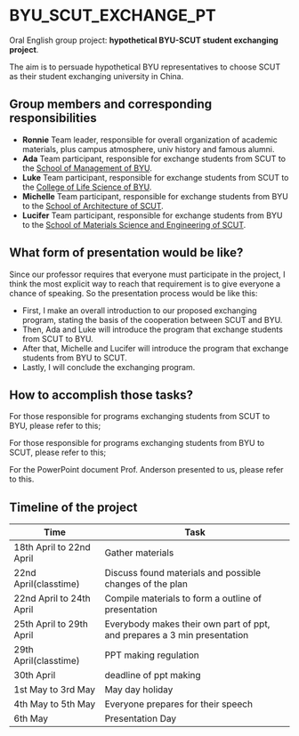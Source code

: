 BYU_SCUT_EXCHANGE_PT
====================

Oral English group project: **hypothetical BYU-SCUT student exchanging project**.

The aim is to persuade hypothetical BYU representatives to choose SCUT as their student exchanging university in China.

## Group members and corresponding responsibilities

* __Ronnie__ Team leader, responsible for overall organization of academic materials, plus campus atmosphere, univ history and famous alumni.
* __Ada__ Team participant, responsible for exchange students from SCUT to the [School of Management of BYU](http://marriottschool.byu.edu/).
* __Luke__ Team participant, responsible for exchange students from SCUT to the [College of Life Science of BYU](http://lifesciences.byu.edu/home).
* __Michelle__ Team participant, responsible for exchange students from BYU to the [School of Architecture of SCUT](http://www.scut.edu.cn/architecture/).
* __Lucifer__ Team participant, responsible for exchange students from BYU to the [School of Materials Science and Engineering of SCUT](http://www2.scut.edu.cn/material/).

## What form of presentation would be like?

Since our professor requires that everyone must participate in the project, I think the most explicit way to reach that requirement is to give everyone a chance of speaking. So the presentation process would be like this: 

* First, I make an overall introduction to our proposed exchanging program, stating the basis of the cooperation between SCUT and BYU.
* Then, Ada and Luke will introduce the program that exchange students from SCUT to BYU.
* After that, Michelle and Lucifer will introduce the program that exchange students from BYU to SCUT.
* Lastly, I will conclude the exchanging program.

## How to accomplish those tasks?

For those responsible for programs exchanging students from SCUT to BYU, please refer to this;

For those responsible for programs exchanging students from BYU to SCUT, please refer to this;

For the PowerPoint document Prof. Anderson presented to us, please refer to this.

## Timeline of the project

| Time                     | Task                                                                     |
| ------------------------ | ------------------------------------------------------------------------ |
| 18th April to 22nd April | Gather materials                                                         |
| 22nd April(classtime)    | Discuss found materials and possible changes of the plan                 |
| 22nd April to 24th April | Compile materials to form a outline of presentation                      |
| 25th April to 29th April | Everybody makes their own part of ppt, and prepares a 3 min presentation |
| 29th April(classtime)    | PPT making regulation                                                    |
| 30th April               | deadline of ppt making                                                   |
| 1st May to 3rd May       | May day holiday                                                          |
| 4th May to 5th May       | Everyone prepares for their speech                                       |
| 6th May                  | Presentation Day                                                         |

